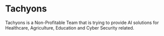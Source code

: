 # Tachyons
Tachyons is a Non-Profitable Team that is trying to provide AI solutions for Healthcare, Agriculture, Education and Cyber Security related.
